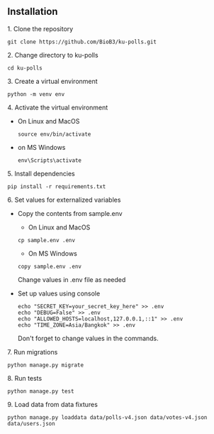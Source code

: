## Installation
1\. Clone the repository
```
git clone https://github.com/BioB3/ku-polls.git
```
2\. Change directory to ku-polls
```
cd ku-polls
```
3\. Create a virtual environment
```
python -m venv env
```
4\. Activate the virtual environment
* On Linux and MacOS
    ```
    source env/bin/activate
    ```
* on MS Windows
    ```
    env\Scripts\activate
    ```
5\. Install dependencies
```
pip install -r requirements.txt
```
6\. Set values for externalized variables
* Copy the contents from sample.env
    * On Linux and MacOS
    ```
    cp sample.env .env
    ```
    * On MS Windows
    ```
    copy sample.env .env
    ```
    Change values in .env file as needed

* Set up values using console
    ```
    echo "SECRET_KEY=your_secret_key_here" >> .env
    echo "DEBUG=False" >> .env
    echo "ALLOWED_HOSTS=localhost,127.0.0.1,::1" >> .env
    echo "TIME_ZONE=Asia/Bangkok" >> .env
    ```
    Don't forget to change values in the commands.

7\. Run migrations
```
python manage.py migrate
```
8\. Run tests
```
python manage.py test
```
9\. Load data from data fixtures
```
python manage.py loaddata data/polls-v4.json data/votes-v4.json data/users.json
```